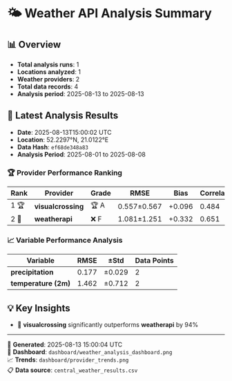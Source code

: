 # 🌤️ Weather API Analysis Summary

## 📊 Overview
- **Total analysis runs**: 1
- **Locations analyzed**: 1
- **Weather providers**: 2
- **Total data records**: 4
- **Analysis period**: 2025-08-13 to 2025-08-13

## 🎯 Latest Analysis Results
- **Date**: 2025-08-13T15:00:02 UTC
- **Location**: 52.2297°N, 21.0122°E
- **Data Hash**: `ef68de348a83`
- **Analysis Period**: 2025-08-01 to 2025-08-08

### 🏆 Provider Performance Ranking

| Rank | Provider | Grade | RMSE | Bias | Correlation | Coverage | Points |
|------|----------|-------|------|------|-------------|----------|--------|
| 1 🏆 | **visualcrossing** | 🏆 A | 0.557±0.567 | +0.096 | 0.484 | 100.0% | 364 |
| 2 🥈 | **weatherapi** | ❌ F | 1.081±1.251 | +0.332 | 0.651 | 100.0% | 364 |

### 📈 Variable Performance Analysis

| Variable | RMSE | ±Std | Data Points |
|----------|------|------|-------------|
| **precipitation** | 0.177 | ±0.029 | 2 |
| **temperature  (2m)** | 1.462 | ±0.712 | 2 |
## 💡 Key Insights

- 🎯 **visualcrossing** significantly outperforms **weatherapi** by 94%

---

🔧 **Generated**: 2025-08-13 15:00:04 UTC  
📁 **Dashboard**: `dashboard/weather_analysis_dashboard.png`  
📈 **Trends**: `dashboard/provider_trends.png`  
📋 **Data source**: `central_weather_results.csv`  